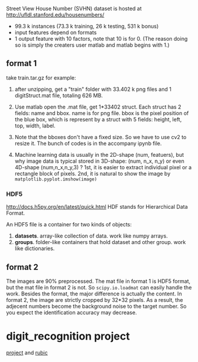 Street View House Number (SVHN) dataset is hosted at http://ufldl.stanford.edu/housenumbers/

- 99.3 k instances (73.3 k training, 26 k testing, 531 k bonus)
- input features depend on formats
- 1 output feature with 10 factors, note that 10 is for 0. (The reason doing so is simply the creaters user matlab and matlab begins with 1.)

## format 1

take train.tar.gz for example:

1. after unzipping, get a "train" folder with 33.402 k png files and 1 digitStruct.mat file, totaling 626 MB. 

2. Use matlab open the .mat file, get 1*33402 struct. Each struct has 2 fields: name and bbox. name is for png file. bbox is the pixel position of the blue box, which is represent by a struct with 5 fields: height, left, top, width, label. 

3. Note that the bboxes don't have a fixed size. So we have to use cv2 to resize it. The bunch of codes is in the accompany ipynb file.

4. Machine learning data is usually in the 2D-shape (num, featuers), but why image data is typical stored in 3D-shape: (num, n_x, n_y)  or even 4D-shape (num,n_x,n_y,3) ? 1st, it is easier to extract individual pixel or a rectangle block of pixels. 2nd, it is natural to show the image by `matplotlib.pyplot.imshow(image)`

### HDF5

http://docs.h5py.org/en/latest/quick.html
HDF stands for Hierarchical Data Format. 

An HDF5 file is a container for two kinds of objects:

1. **datasets**. array-like collection of data. work like numpy arrays.
2. **groups**. folder-like containers that hold dataset and other group. work like dictionaries. 

## format 2

The images are 90% preprocessed. The mat file in format 1 is HDF5 format, but the mat file in format 2 is not. So `scipy.io.loadmat` can easily handle the work.  Besides the format, the major difference is actually the content. In format 2, the image are strictly cropped by 32\*32 pixels. As a result, the adjecent numbers become the background noise to the target number. So you expect the identification accuracy may decrease. 

# digit_recognition  project

[project](https://github.com/udacity/machine-learning/tree/master/projects/digit_recognition) and [rubic](https://review.udacity.com/#!/rubrics/413/view)

   